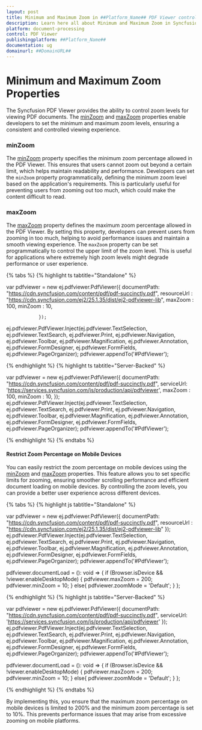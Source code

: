 ```yaml
---
layout: post
title: Minimum and Maximum Zoom in ##Platform_Name## PDF Viewer control | Syncfusion
description: Learn here all about Minimum and Maximum Zoom in Syncfusion ##Platform_Name## PDF Viewer control of Syncfusion Essential JS 2 and more.
platform: document-processing
control: PDF Viewer
publishingplatform: ##Platform_Name##
documentation: ug
domainurl: ##DomainURL##
---
```


# Minimum and Maximum Zoom Properties

The Syncfusion PDF Viewer provides the ability to control zoom levels for viewing PDF documents. The [minZoom](https://helpej2.syncfusion.com/documentation/api/pdfviewer/#minzoom) and [maxZoom](https://helpej2.syncfusion.com/documentation/api/pdfviewer/#maxzoom) properties enable developers to set the minimum and maximum zoom levels, ensuring a consistent and controlled viewing experience.

### minZoom

The [minZoom](https://helpej2.syncfusion.com/documentation/api/pdfviewer/#minzoom) property specifies the minimum zoom percentage allowed in the PDF Viewer. This ensures that users cannot zoom out beyond a certain limit, which helps maintain readability and performance. Developers can set the `minZoom` property programmatically, defining the minimum zoom level based on the application's requirements. This is particularly useful for preventing users from zooming out too much, which could make the content difficult to read.

### maxZoom

The [maxZoom](https://helpej2.syncfusion.com/documentation/api/pdfviewer/#maxzoom) property defines the maximum zoom percentage allowed in the PDF Viewer. By setting this property, developers can prevent users from zooming in too much, helping to avoid performance issues and maintain a smooth viewing experience. The `maxZoom` property can be set programmatically to control the upper limit of the zoom level. This is useful for applications where extremely high zoom levels might degrade performance or user experience.

{% tabs %}
{% highlight ts tabtitle="Standalone" %}

var pdfviewer = new ej.pdfviewer.PdfViewer({
                    documentPath: "https://cdn.syncfusion.com/content/pdf/pdf-succinctly.pdf",
                    resourceUrl : "https://cdn.syncfusion.com/ej2/25.1.35/dist/ej2-pdfviewer-lib",
                    maxZoom : 100,
                    minZoom : 10,

                });
ej.pdfviewer.PdfViewer.Inject(ej.pdfviewer.TextSelection, ej.pdfviewer.TextSearch, ej.pdfviewer.Print, ej.pdfviewer.Navigation, ej.pdfviewer.Toolbar,
                              ej.pdfviewer.Magnification, ej.pdfviewer.Annotation, ej.pdfviewer.FormDesigner, ej.pdfviewer.FormFields, ej.pdfviewer.PageOrganizer);
pdfviewer.appendTo('#PdfViewer');

{% endhighlight %}
{% highlight ts tabtitle="Server-Backed" %}

var pdfviewer = new ej.pdfviewer.PdfViewer({
                    documentPath: "https://cdn.syncfusion.com/content/pdf/pdf-succinctly.pdf",
                    serviceUrl: 'https://services.syncfusion.com/js/production/api/pdfviewer',
                    maxZoom : 100,
                    minZoom : 10,
                });
ej.pdfviewer.PdfViewer.Inject(ej.pdfviewer.TextSelection, ej.pdfviewer.TextSearch, ej.pdfviewer.Print, ej.pdfviewer.Navigation, ej.pdfviewer.Toolbar,
                              ej.pdfviewer.Magnification, ej.pdfviewer.Annotation, ej.pdfviewer.FormDesigner, ej.pdfviewer.FormFields, ej.pdfviewer.PageOrganizer);
pdfviewer.appendTo('#PdfViewer');

{% endhighlight %}
{% endtabs %}

#### Restrict Zoom Percentage on Mobile Devices

You can easily restrict the zoom percentage on mobile devices using the [minZoom](https://helpej2.syncfusion.com/documentation/api/pdfviewer/#minzoom) and [maxZoom](https://helpej2.syncfusion.com/documentation/api/pdfviewer/#maxzoom) properties. This feature allows you to set specific limits for zooming, ensuring smoother scrolling performance and efficient document loading on mobile devices. By controlling the zoom levels, you can provide a better user experience across different devices.

{% tabs %}
{% highlight js tabtitle="Standalone" %}

var pdfviewer = new ej.pdfviewer.PdfViewer({
                    documentPath: "https://cdn.syncfusion.com/content/pdf/pdf-succinctly.pdf",
                    resourceUrl : "https://cdn.syncfusion.com/ej2/25.1.35/dist/ej2-pdfviewer-lib"
                });
ej.pdfviewer.PdfViewer.Inject(ej.pdfviewer.TextSelection, ej.pdfviewer.TextSearch, ej.pdfviewer.Print, ej.pdfviewer.Navigation, ej.pdfviewer.Toolbar,
                              ej.pdfviewer.Magnification, ej.pdfviewer.Annotation, ej.pdfviewer.FormDesigner, ej.pdfviewer.FormFields, ej.pdfviewer.PageOrganizer);
pdfviewer.appendTo('#PdfViewer');

pdfviewer.documentLoad = (): void => {
    if (Browser.isDevice && !viewer.enableDesktopMode) {
        pdfviewer.maxZoom = 200;
        pdfviewer.minZoom = 10;
    }
    else{
        pdfviewer.zoomMode = 'Default';
    }
};

{% endhighlight %}
{% highlight js tabtitle="Server-Backed" %}

var pdfviewer = new ej.pdfviewer.PdfViewer({
                    documentPath: "https://cdn.syncfusion.com/content/pdf/pdf-succinctly.pdf",
                    serviceUrl: 'https://services.syncfusion.com/js/production/api/pdfviewer'
                });
ej.pdfviewer.PdfViewer.Inject(ej.pdfviewer.TextSelection, ej.pdfviewer.TextSearch, ej.pdfviewer.Print, ej.pdfviewer.Navigation, ej.pdfviewer.Toolbar,
                              ej.pdfviewer.Magnification, ej.pdfviewer.Annotation, ej.pdfviewer.FormDesigner, ej.pdfviewer.FormFields, ej.pdfviewer.PageOrganizer);
pdfviewer.appendTo('#PdfViewer');

pdfviewer.documentLoad = (): void => {
    if (Browser.isDevice && !viewer.enableDesktopMode) {
        pdfviewer.maxZoom = 200;
        pdfviewer.minZoom = 10;
    }
    else{
        pdfviewer.zoomMode = 'Default';
    }
};

{% endhighlight %}
{% endtabs %}

By implementing this, you ensure that the maximum zoom percentage on mobile devices is limited to 200% and the minimum zoom percentage is set to 10%. This prevents performance issues that may arise from excessive zooming on mobile platforms.